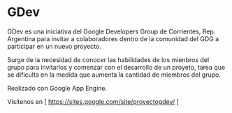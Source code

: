 GDev
====

GDev es una iniciativa del Google Developers Group de Corrientes, Rep. Argentina para invitar a colaboradores dentro de la comunidad del GDG a participar en un nuevo proyecto.

Surge de la necesidad de conocer las habilidades de los mienbros del grupo para invitarlos y comenzar con el desarrollo de un proyeto, tarea que se dificulta en la medida que aumenta la cantidad de miembros del grupo.

Realizado con Google App Engine.

Visítenos en [ https://sites.google.com/site/proyectogdev/ ]
